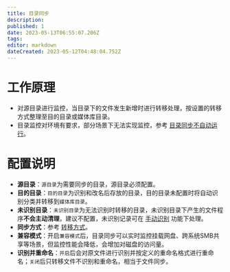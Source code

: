 ```yaml
---
title: 目录同步
description: 
published: 1
date: 2023-05-13T06:55:07.206Z
tags: 
editor: markdown
dateCreated: 2023-05-12T04:48:04.752Z
---
```


# 工作原理

- 对源目录进行监控，当目录下的文件发生新增时进行转移处理，按设置的转移方式整理至目的目录或媒体库目录。
- 目录监控对环境有要求，部分场景下无法实现监控，参考 [目录同步不自动运行](/常见问题#目录同步不自动运行)。


# 配置说明

- **源目录**：`源目录`为需要同步的目录，源目录必须配置。
- **目的目录**：`目的目录`为识别和改名后存放的目录，目的目录未配置时将自动识别分类并转移到`媒体库目录`。
- **未识别目录**：`未识别目录`为无法识别时转移的目录，未识别目录下产生的文件程序**不会主动清理**，建议不配置，未识别记录可在 [手动识别](/媒体整理#手动识别) 功能下处理。
- **同步方式**：参考 [转移方式](/名词解释#转移方式)。
- **兼容模式**：开启`兼容模式`后，目录同步可以实时监控挂载网盘、跨系统SMB共享等场景，但监控性能会降低，会增加对磁盘的访问量。
- **识别并重命名**：`开启`后会对原文件进行识别并按定义的重命名格式进行重命名；`关闭`后只转移文件不识别和重命名，相当于文件同步。

